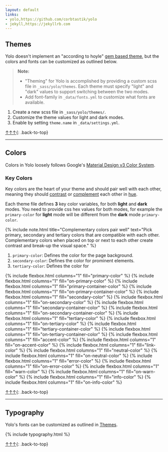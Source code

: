 ```yaml
---
layout: default
links:
- yolo,https://github.com/corbtastik/yolo
- jekyll,https://jekyllrb.com
---
```


## Themes

Yolo doesn't implement an "according to hoyle" [gem based theme](https://jekyllrb.com/docs/themes/), but the colors and fonts can be customized as outlined below.

> __Note:__
>   * "Theming" for Yolo is accomplished by providing a custom scss file in `_sass/yolo/themes`. Each theme must specify "light" and "dark" values to support switching between the two modes.
>   * Add font-family in `_data/fonts.yml` to customize what fonts are available.

1. Create a new scss file in `_sass/yolo/themes/`.
2. Customize the theme values for light and dark modes.
3. Enable by setting `theme.name` in `_data/settings.yml`.

[↑↑↑](#){: .back-to-top}

---

## Colors

Colors in Yolo loosely follows Google's [Material Design v3 Color System](https://m3.material.io/styles/color/overview).

### Key Colors

Key colors are the heart of your theme and should pair well with each other, meaning they should [contrast](https://en.wikipedia.org/wiki/Contrast_(vision)) or [complement](https://en.wikipedia.org/wiki/Complementary_colors) each other in [hue](https://en.wikipedia.org/wiki/Hue).

Each theme file defines __3__ key color variables, for both __light__ and __dark__ modes. You need to provide css hex values for both modes, for example the `primary-color` for __light__ mode will be different from the __dark__ mode `primary-color`.

{%
include note.html
title="Complementary colors pair well"
text="Pick primary, secondary and tertiary colors that are compatible with each other. Complementary colors when placed on top or next to each other create contrast and break-up the visual space."
%}

1. `primary-color`: Defines the color for the page background.
2. `secondary-color`: Defines the color for prominent elements.
3. `tertiary-color`: Defines the color for


{% include flexbox.html columns="1" fill="primary-color" %}
{% include flexbox.html columns="1" fill="on-primary-color" %}
{% include flexbox.html columns="1" fill="primary-container-color" %}
{% include flexbox.html columns="1" fill="on-primary-container-color" %}
{% include flexbox.html columns="1" fill="secondary-color" %}
{% include flexbox.html columns="1" fill="on-secondary-color" %}
{% include flexbox.html columns="1" fill="secondary-container-color" %}
{% include flexbox.html columns="1" fill="on-secondary-container-color" %}
{% include flexbox.html columns="1" fill="tertiary-color" %}
{% include flexbox.html columns="1" fill="on-tertiary-color" %}
{% include flexbox.html columns="1" fill="tertiary-container-color" %}
{% include flexbox.html columns="1" fill="on-tertiary-container-color" %}
{% include flexbox.html columns="1" fill="accent-color" %}
{% include flexbox.html columns="1" fill="on-accent-color" %}
{% include flexbox.html columns="1" fill="link-color" %}
{% include flexbox.html columns="1" fill="neutral-color" %}
{% include flexbox.html columns="1" fill="on-neutral-color" %}
{% include flexbox.html columns="1" fill="error-color" %}
{% include flexbox.html columns="1" fill="on-error-color" %}
{% include flexbox.html columns="1" fill="warn-color" %}
{% include flexbox.html columns="1" fill="on-warn-color" %}
{% include flexbox.html columns="1" fill="info-color" %}
{% include flexbox.html columns="1" fill="on-info-color" %}

[↑↑↑](#){: .back-to-top}

---

## Typography

Yolo's fonts can be customized as outlined in [Themes](#themes).

{% include typography.html %}

[↑↑↑](#){: .back-to-top}